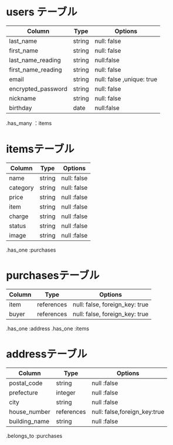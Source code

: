 # users テーブル
| Column             | Type   | Options     |
| ------------------ | ------ | ----------- |
| last_name          | string | null: false |
| first_name         | string | null: false |
| last_name_reading  | string  | null:false  |
|first_name_reading  | string |null: false   |
| email              | string | null: false ,unique: true|
| encrypted_password | string | null: false |
| nickname           | string | null: false  |
| birthday           | date | null:false  |

.has_many ：items


# itemsテーブル
| Column | Type   | Options     |
| ------ | ------ | ----------- |
| name   | string | null: false |
| category| string |null: false |
| price   | string | null :false |
| item     | string | null :false |
| charge  | string | null  :false|
|status   | string | null :false |
| image   | string | null :false |


.has_one :purchases

# purchasesテーブル
| Column | Type       | Options                        |
| ------ | ---------- | ------------------------------ |
| item   | references | null: false, foreign_key: true |
| buyer | references | null: false, foreign_key: true |

.has_one :address
.has_one :items 


# addressテーブル
| Column  | Type       | Options                        |
| ------- | ---------- | ------------------------------ |
| postal_code | string  | null  :false       |
| prefecture | integer  | null :false |
| city       | string  | null :false  |
| house_number| references | null: false,foreign_key:true| 
| building_name | string | null :false|



.belongs_to :purchases